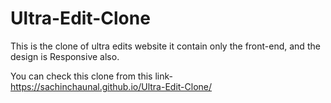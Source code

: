 # Ultra-Edit-Clone
This is the clone of ultra edits website it contain only the front-end, and the design is Responsive also.

You can check this clone from this link- https://sachinchaunal.github.io/Ultra-Edit-Clone/
